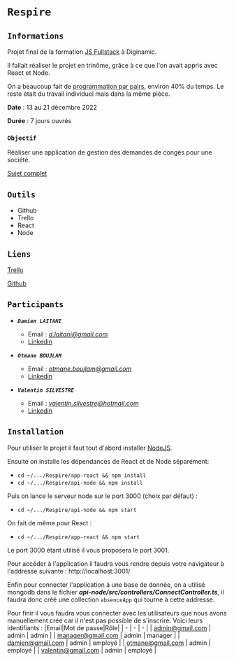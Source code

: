 # `Respire`

## `Informations`

Projet final de la formation [JS Fullstack](https://www.diginamic.fr/catalogue/developpement-web-et-mobile/formation-developpeur-fullstack-js/) à Diginamic.

Il fallait réaliser le projet en trinôme, grâce à ce que l'on avait appris avec React et Node.

On a beaucoup fait de <abbr title="Plusieurs développeurs travaillent ensemble sur un même poste de travail.">programmation par pairs</abbr>, environ 40% du temps. Le reste était du travail individuel mais dans la même pièce.

**Date** : 13 au 21 décembre 2022

**Durée** : 7 jours ouvrés

### `Objectif`

Réaliser une application de gestion des demandes de congés pour une société.

[Sujet complet](./sujet.pdf)

## `Outils`

-   Github
-   Trello
-   React
-   Node

## `Liens`

[Trello](https://trello.com/b/n3ftyVDE/projet-final)

[Github](https://github.com/ValentinSILVESTRE/Respire)

## `Participants`

-   **_`Damien LAITANI`_**

    -   Email : *d.laitani@gmail.com*
    -   [Linkedin](https://www.linkedin.com/in/damien-laitani/)

-   **_`Otmane BOUJLAM`_**

    -   Email : *otmane.boujlam@gmail.com*
    -   [Linkedin](https://www.linkedin.com/in/otmaneboujlam/)

-   **_`Valentin SILVESTRE`_**
    -   Email : *valentin.silvestre@hotmail.com*
    -   [Linkedin](https://www.linkedin.com/feed/)

## `Installation`

Pour utiliser le projet il faut tout d'abord installer [NodeJS](https://nodejs.org/en/).

Ensuite on installe les dépendances de React et de Node séparément:

-   `cd ~/.../Respire/app-react && npm install`
-   `cd ~/.../Respire/api-node && npm install`

Puis on lance le serveur node sur le port 3000 (choix par défaut) :

-   `cd ~/.../Respire/api-node && npm start`

On fait de même pour React :

-   `cd ~/.../Respire/app-react && npm start`

Le port 3000 étant utilisé il vous proposera le port 3001.

Pour accéder à l'application il faudra vous rendre depuis votre navigateur à l'addresse suivante : http://localhost:3001/

Enfin pour connecter l'application à une base de donnée, on a utilisé mongodb dans le fichier **_api-node/src/controllers/ConnectController.ts_**, il faudra donc créé une collection `absenceApp` qui tourne à cette addresse.

Pour finir il vous faudra vous connecter avec les utilisateurs que nous avons manuellement créé car il n'est pas possible de s'inscrire.
Voici leurs identifiants :
|Email|Mot de passe|Rôle|
| - | - | - |
| admin@gmail.com | admin | admin |
| manager@gmail.com | admin | manager |
| damien@gmail.com | admin | employé |
| otmane@gmail.com | admin | employé |
| valentin@gmail.com | admin | employé |
